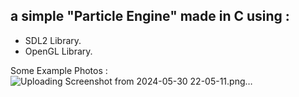 ## a simple "Particle Engine" made in C using :
- SDL2 Library.
- OpenGL Library.

Some Example Photos :
![Uploading Screenshot from 2024-05-30 22-05-11.png…]()
